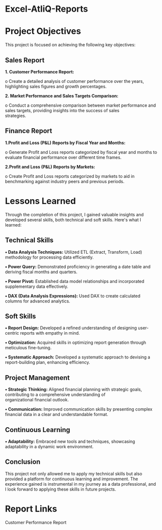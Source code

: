 # Excel-AtliQ-Reports
# Project Objectives
This project is focused on achieving the following key objectives:
## Sales Report

 **1.	Customer Performance Report:**

  o Create a detailed analysis of customer performance over the years, highlighting sales figures and growth percentages.
  
 **2.	Market Performance and Sales Targets Comparison:**

  o	Conduct a comprehensive comparison between market performance and sales targets, providing insights into the success of sales       
   strategies.

## Finance Report

**1.Profit and Loss (P&L) Reports by Fiscal Year and Months:**

  o Generate Profit and Loss reports categorized by fiscal year and months to evaluate financial performance over 
    different time frames.

**2.Profit and Loss (P&L) Reports by Markets:**
    
  o Create Profit and Loss reports categorized by markets to aid in benchmarking against industry peers and previous 
    periods.

# Lessons Learned

Through the completion of this project, I gained valuable insights and developed several skills, both technical and soft skills. Here's what I learned:

## Technical Skills

 **•	Data Analysis Techniques:** Utilized ETL (Extract, Transform, Load) methodology for processing data efficiently.
 
 **•	Power Query:** Demonstrated proficiency in generating a date table and deriving fiscal months and quarters.

 **•	Power Pivot:** Established data model relationships and incorporated supplementary data effectively.

 **•	DAX (Data Analysis Expressions):** Used DAX to create calculated columns for advanced analytics.

## Soft Skills

**•	Report Design:** Developed a refined understanding of designing user-centric reports with empathy in mind.

**•	Optimization:** Acquired skills in optimizing report generation through meticulous fine-tuning.

**•	Systematic Approach:** Developed a systematic approach to devising a report-building plan, enhancing efficiency.

## Project Management

**•	Strategic Thinking:** Aligned financial planning with strategic goals, contributing to a comprehensive understanding of         
    organizational financial outlook.

**•	Communication:** Improved communication skills by presenting complex financial data in a clear and understandable format.

## Continuous Learning

**•	Adaptability:** Embraced new tools and techniques, showcasing adaptability in a dynamic work environment.

## Conclusion
This project not only allowed me to apply my technical skills but also provided a platform for continuous learning and improvement. The experience gained is instrumental in my journey as a data professional, and I look forward to applying these skills in future projects.

# Report Links

Customer Performance Report
